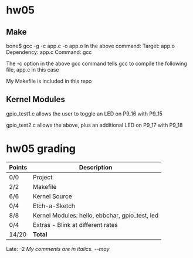# hw05
## Make
bone$ gcc -g -c app.c -o app.o
In the above command:
Target: app.o
Dependency: app.c
Command: gcc

The -c option in the above gcc command tells gcc to compile the following file, app.c in this case

My Makefile is included in this repo

## Kernel Modules
gpio_test1.c allows the user to toggle an LED on P9_16 with P9_15

gpio_test2.c allows the above, plus an additional LED on P9_17 with P9_18

# hw05 grading

| Points      | Description |
| ----------- | ----------- |
|  0/0 | Project 
|  2/2 | Makefile
|  6/6 | Kernel Source
|  0/4 | Etch-a-Sketch
|  8/8 | Kernel Modules: hello, ebbchar, gpio_test, led
|  0/4 | Extras - Blink at different rates
| 14/20 | **Total**
Late: -2
*My comments are in italics. --may*

